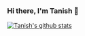 ### Hi there, I'm Tanish 👋

<!--
**tanish2502/tanish2502** is a ✨ _special_ ✨ repository because its `README.md` (this file) appears on your GitHub profile.

Here are some ideas to get you started:

- 🔭 I’m currently working on ...
- 🌱 I’m currently learning ...
- 👯 I’m looking to collaborate on ...
- 🤔 I’m looking for help with ...
- 💬 Ask me about ...
- 📫 How to reach me: ...
- 😄 Pronouns: ...
- ⚡ Fun fact: ...
-->

[![Tanish's github stats](https://github-readme-stats.vercel.app/api?username=tanish2502&count_private=true&show_icons=true&theme=radical&hide_rank=false)](https://github.com/anuraghazra/github-readme-stats)
